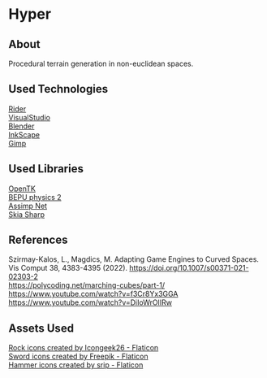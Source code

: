 # Hyper
## About
Procedural terrain generation in non-euclidean spaces.

## Used Technologies
[Rider](https://www.jetbrains.com/rider/) \
[VisualStudio](https://visualstudio.microsoft.com/) \
[Blender](https://www.blender.org/) \
[InkScape](https://inkscape.org/) \
[Gimp](https://www.gimp.org/)

## Used Libraries
[OpenTK](https://opentk.net/) \
[BEPU physics 2](https://www.bepuentertainment.com/) \
[Assimp Net](https://github.com/assimp/assimp-net) \
[Skia Sharp](https://github.com/mono/SkiaSharp)

## References
Szirmay-Kalos, L., Magdics, M. Adapting Game Engines to Curved Spaces. Vis Comput 38, 4383-4395 (2022). https://doi.org/10.1007/s00371-021-02303-2 \
https://polycoding.net/marching-cubes/part-1/ \
https://www.youtube.com/watch?v=f3Cr8Yx3GGA \
https://www.youtube.com/watch?v=DiIoWrOlIRw

## Assets Used
<a href="https://www.flaticon.com/free-icons/rock" title="rock icons">Rock icons created by Icongeek26 - Flaticon</a> \
<a href="https://www.flaticon.com/free-icons/sword" title="sword icons">Sword icons created by Freepik - Flaticon</a> \
<a href="https://www.flaticon.com/free-icons/hammer" title="hammer icons">Hammer icons created by srip - Flaticon</a>